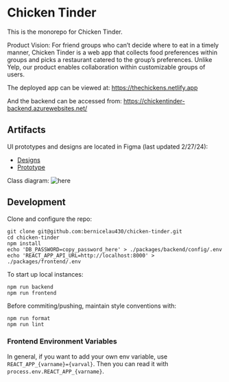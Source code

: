 # Chicken Tinder

This is the monorepo for Chicken Tinder.

Product Vision: For friend groups who can’t decide where to eat in a timely manner, Chicken Tinder is a web app that collects food preferences within groups and picks a restaurant catered to the group’s preferences. Unlike Yelp, our product enables collaboration within customizable groups of users.

The deployed app can be viewed at: https://thechickens.netlify.app

And the backend can be accessed from: https://chickentinder-backend.azurewebsites.net/

## Artifacts

UI prototypes and designs are located in Figma (last updated 2/27/24):

-   [Designs](https://www.figma.com/file/NYJDxRDX5nzyrkO2d03S7I/Chicken-Tinder?type=design&node-id=0%3A1&mode=design&t=a2ww8RXXaC2aStSE-1)
-   [Prototype](https://www.figma.com/proto/NYJDxRDX5nzyrkO2d03S7I/Chicken-Tinder?type=design&node-id=269-111&t=7F6iy4C3B3gihSNp-0&scaling=min-zoom&starting-point-node-id=269%3A111&show-proto-sidebar=1)

Class diagram: ![here](./docs/schema.png)

## Development

Clone and configure the repo:

```
git clone git@github.com:bernicelau430/chicken-tinder.git
cd chicken-tinder
npm install
echo 'DB_PASSWORD=copy_password_here' > ./packages/backend/config/.env
echo 'REACT_APP_API_URL=http://localhost:8000' > ./packages/frontend/.env
```

To start up local instances:

```
npm run backend
npm run frontend
```

Before commiting/pushing, maintain style conventions with:

```
npm run format
npm run lint
```

### Frontend Environment Variables

In general, if you want to add your own env variable, use `REACT_APP_{varname}={varval}`. Then you can read it with `process.env.REACT_APP_{varname}`.
